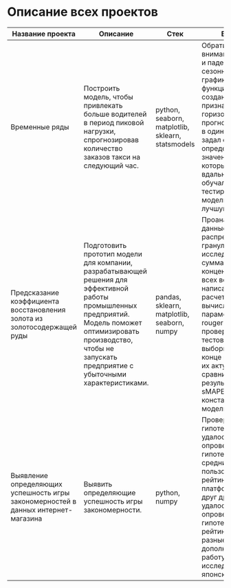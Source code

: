 # Описание всех проектов

| Название проекта | Описание | Стек | Вывод |
|---|----------|------|-------|
| Временные ряды | Построить модель, чтобы привлекать больше водителей в период пиковой нагрузки, спрогнозировав количество заказов такси на следующий час. | python, seaborn, matplotlib, sklearn, statsmodels  | Обратил внимание на пики и падения на сезонном графике, создал функцию для создания признаков для горизонта прогнозирования<br/> в один шаг. И задал ею определенные значения, по которым вдальнейшем обучал и тестировал модели. Выбрал лучшую.   |
| Предсказание коэффициента восстановления золота из золотосодержащей руды | Подготовить прототип модели для компании, разрабатывающей решения для эффективной работы промышленных предприятий. Модель поможет оптимизировать производство, чтобы не запускать предприятие с убыточными характеристиками. | pandas, sklearn, matplotlib, seaborn, numpy  | Проанализировал данные, сравнил распределение гранул сырья и исследовал суммарные концентрации всех веществ, написал функцию расчета sMAPE, вычислил параметры длы rouger и final, проверил их на тестовой выборке, и в конце подтвердил их актуальность, сравнивая результат нашего sMAPE c константной моделью  |
| Выявление определяющих успешность игры закономерностей в данных интернет-магазина | Выявить определяющие успешность игры закономерности. | python, numpy  | Проверил гипотезы: не удалось опровергнуть гипотезу, что средние пользовательские рейтинги платформ равны друг другу. Также удалось опровергнуть гипотезу, что рейтинги жанров разные. Провел дополнительную работу по исследованию японского рынка  |
